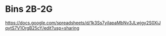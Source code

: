 # Bins 2B-2G

https://docs.google.com/spreadsheets/d/1k3Ss7yiIapaMbNv3JLwjgy2S0XiJqytS7V1OrgB25cY/edit?usp=sharing